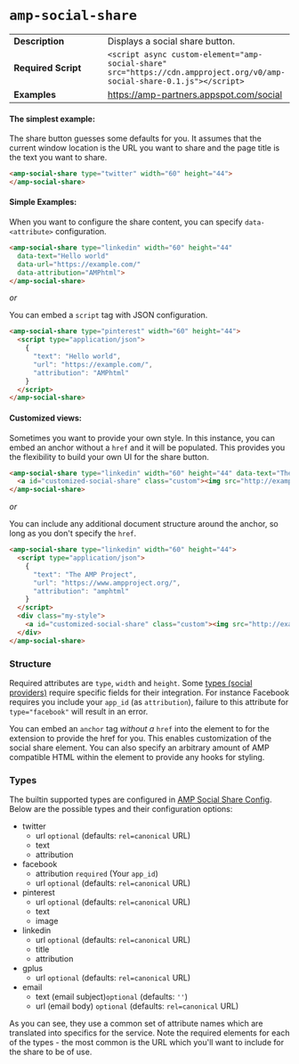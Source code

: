 <!---
Copyright 2016 The AMP HTML Authors. All Rights Reserved.

Licensed under the Apache License, Version 2.0 (the "License");
you may not use this file except in compliance with the License.
You may obtain a copy of the License at

      http://www.apache.org/licenses/LICENSE-2.0

Unless required by applicable law or agreed to in writing, software
distributed under the License is distributed on an "AS-IS" BASIS,
WITHOUT WARRANTIES OR CONDITIONS OF ANY KIND, either express or implied.
See the License for the specific language governing permissions and
limitations under the License.
-->

# <a name="amp-social-share"></a> `amp-social-share`

<table>
  <tr>
    <td width="40%"><strong>Description</strong></td>
    <td>Displays a social share button.</td>
  </tr>
  <tr>
    <td width="40%"><strong>Required Script</strong></td>
    <td><code>&lt;script async custom-element="amp-social-share" src="https://cdn.ampproject.org/v0/amp-social-share-0.1.js">&lt;/script></code></td>
  </tr>
  <tr>
    <td width="40%"><strong>Examples</strong></td>
    <td><a href="https://amp-partners.appspot.com/social">https://amp-partners.appspot.com/social</a></td>
  </tr>
</table>

#### The simplest example:
The share button guesses some defaults for you. It assumes that the current window location is the URL you want to share and the page title is the text you want to share.
```html
<amp-social-share type="twitter" width="60" height="44">
</amp-social-share>
```

#### Simple Examples:
When you want to configure the share content, you can specify ```data-<attribute>``` configuration.
```html
<amp-social-share type="linkedin" width="60" height="44"
  data-text="Hello world"
  data-url="https://example.com/"
  data-attribution="AMPhtml">
</amp-social-share>
```
*or*

You can embed a ```script``` tag with JSON configuration.
```html
<amp-social-share type="pinterest" width="60" height="44">
  <script type="application/json">
    {
      "text": "Hello world",
      "url": "https://example.com/",
      "attribution": "AMPhtml"
    }
  </script>
</amp-social-share>
```

#### Customized views:
Sometimes you want to provide your own style. In this instance, you can embed an anchor without a ```href``` and it will be populated. This provides you the flexibility to build your own UI for the share button.
```html
<amp-social-share type="linkedin" width="60" height="44" data-text="The AMP Project" data-url="https://www.ampproject.org/" data-attribution="amphtml">
  <a id="customized-social-share" class="custom"><img src="http://example.com/image.jpg"/></a>
</amp-social-share>
```
*or*

You can include any additional document structure around the anchor, so long as you don't specify the ```href```.
```html
<amp-social-share type="linkedin" width="60" height="44">
  <script type="application/json">
    {
      "text": "The AMP Project",
      "url": "https://www.ampproject.org/",
      "attribution": "amphtml"
    }
  </script>
  <div class="my-style">
    <a id="customized-social-share" class="custom"><img src="http://example.com/image.jpg"/></a>
  </div>
</amp-social-share>
```

### Structure

Required attributes are `type`, `width` and `height`. Some [types (social providers)](#user-content-types) require specific fields for their integration. For instance Facebook requires you include your ```app_id``` (as ```attribution```), failure to this attribute for ```type="facebook"``` will result in an error.

You can embed an `anchor` tag _without a_ ```href``` into the element to for the extension to provide the href for you. This enables customization of the social share element. You can also specify an arbitrary amount of AMP compatible HTML within the element to provide any hooks for styling.

### Types

The builtin supported types are configured in [AMP Social Share Config](v.0/amp-amp-social-share-config.js). Below are the possible types and their configuration options:
- twitter
  - url `optional` (defaults: `rel=canonical` URL)
  - text
  - attribution
- facebook
  - attribution `required` (Your `app_id`)
  - url `optional` (defaults: `rel=canonical` URL)
- pinterest
  - url `optional` (defaults: `rel=canonical` URL)
  - text
  - image
- linkedin
  - url `optional` (defaults: `rel=canonical` URL)
  - title
  - attribution
- gplus
  - url `optional` (defaults: `rel=canonical` URL)
- email
  - text (email subject)`optional` (defaults: `''`)
  - url (email body) `optional` (defaults: `rel=canonical` URL)

As you can see, they use a common set of attribute names which are translated into specifics for the service. Note the required elements for each of the types - the most common is the URL which you'll want to include for the share to be of use.
